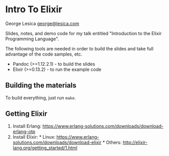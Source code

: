 # Intro To Elixir

George Lesica <george@lesica.com>

Slides, notes, and demo code for my talk entitled "Introduction to the Elixir
Programming Language".

The following tools are needed in order to build the slides and take full
advantage of the code samples, etc.

  * Pandoc (>=1.12.2.1) - to build the slides
  * Elixir (>=0.13.2) - to run the example code

## Building the materials

To build everything, just run `make`.

## Getting Elixir

  1. Install Erlang:
  <https://www.erlang-solutions.com/downloads/download-erlang-otp>
  2. Install Elixir:
    * Linux: <https://www.erlang-solutions.com/downloads/download-elixir>
    * Others: <http://elixir-lang.org/getting_started/1.html>
